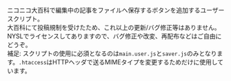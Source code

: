 ニコニコ大百科で編集中の記事をファイルへ保存するボタンを追加するユーザースクリプト。  
大百科にて投稿規制を受けたため、これ以上の更新/バグ修正等はありません。  
NYSLでライセンスしてありますので、バグ修正や改変、再配布などはご自由にどうぞ。  
補足: スクリプトの使用に必須となるのは`main.user.js`と`saver.js`のみとなります。`.htaccess`はHTTPヘッダで送るMIMEタイプを変更するためだけに使用しています。
